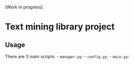 [Work in progress]
# Text mining library project

## Usage
There are 3 main scripts:
    - ```manager.py```:
    - ```config.py```:
    - ```main.py```: 